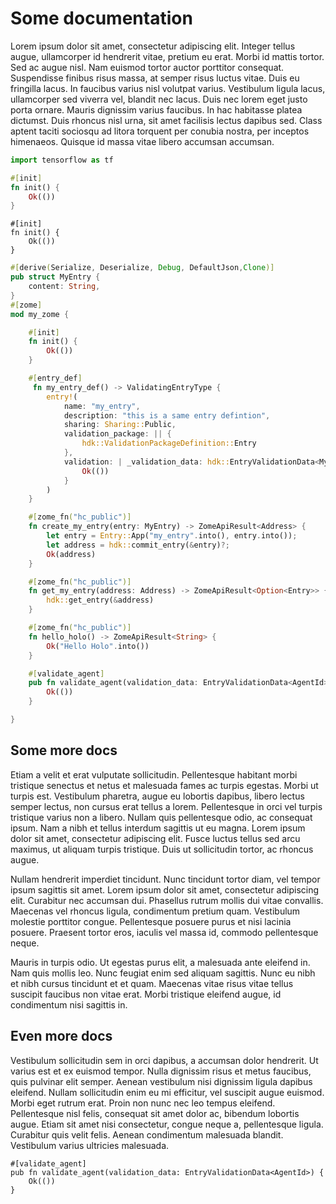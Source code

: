 # Some documentation

Lorem ipsum dolor sit amet, consectetur adipiscing elit. Integer tellus augue, ullamcorper id hendrerit vitae, pretium eu erat. Morbi id mattis tortor. Sed ac augue nisl. Nam euismod tortor auctor porttitor consequat. Suspendisse finibus risus massa, at semper risus luctus vitae. Duis eu fringilla lacus. In faucibus varius nisl volutpat varius. Vestibulum ligula lacus, ullamcorper sed viverra vel, blandit nec lacus. Duis nec lorem eget justo porta ornare. Mauris dignissim varius faucibus. In hac habitasse platea dictumst. Duis rhoncus nisl urna, sit amet facilisis lectus dapibus sed. Class aptent taciti sociosqu ad litora torquent per conubia nostra, per inceptos himenaeos. Quisque id massa vitae libero accumsan accumsan.
``` python
import tensorflow as tf
```
```rust
#[init]
fn init() {
    Ok(())
}
```
```
#[init]
fn init() {
    Ok(())
}
```

```rust
#[derive(Serialize, Deserialize, Debug, DefaultJson,Clone)]
pub struct MyEntry {
    content: String,
}
#[zome]
mod my_zome {

    #[init]
    fn init() {
        Ok(())
    }

    #[entry_def]
     fn my_entry_def() -> ValidatingEntryType {
        entry!(
            name: "my_entry",
            description: "this is a same entry defintion",
            sharing: Sharing::Public,
            validation_package: || {
                hdk::ValidationPackageDefinition::Entry
            },
            validation: | _validation_data: hdk::EntryValidationData<MyEntry>| {
                Ok(())
            }
        )
    }

    #[zome_fn("hc_public")]
    fn create_my_entry(entry: MyEntry) -> ZomeApiResult<Address> {
        let entry = Entry::App("my_entry".into(), entry.into());
        let address = hdk::commit_entry(&entry)?;
        Ok(address)
    }

    #[zome_fn("hc_public")]
    fn get_my_entry(address: Address) -> ZomeApiResult<Option<Entry>> {
        hdk::get_entry(&address)
    }

    #[zome_fn("hc_public")]
    fn hello_holo() -> ZomeApiResult<String> {
        Ok("Hello Holo".into())
    }

    #[validate_agent]
    pub fn validate_agent(validation_data: EntryValidationData<AgentId>) {
        Ok(())
    }

}

```

## Some more docs

Etiam a velit et erat vulputate sollicitudin. Pellentesque habitant morbi tristique senectus et netus et malesuada fames ac turpis egestas. Morbi ut turpis est. Vestibulum pharetra, augue eu lobortis dapibus, libero lectus semper lectus, non cursus erat tellus a lorem. Pellentesque in orci vel turpis tristique varius non a libero. Nullam quis pellentesque odio, ac consequat ipsum. Nam a nibh et tellus interdum sagittis ut eu magna. Lorem ipsum dolor sit amet, consectetur adipiscing elit. Fusce luctus tellus sed arcu maximus, ut aliquam turpis tristique. Duis ut sollicitudin tortor, ac rhoncus augue.

Nullam hendrerit imperdiet tincidunt. Nunc tincidunt tortor diam, vel tempor ipsum sagittis sit amet. Lorem ipsum dolor sit amet, consectetur adipiscing elit. Curabitur nec accumsan dui. Phasellus rutrum mollis dui vitae convallis. Maecenas vel rhoncus ligula, condimentum pretium quam. Vestibulum molestie porttitor congue. Pellentesque posuere purus et nisi lacinia posuere. Praesent tortor eros, iaculis vel massa id, commodo pellentesque neque.

Mauris in turpis odio. Ut egestas purus elit, a malesuada ante eleifend in. Nam quis mollis leo. Nunc feugiat enim sed aliquam sagittis. Nunc eu nibh et nibh cursus tincidunt et et quam. Maecenas vitae risus vitae tellus suscipit faucibus non vitae erat. Morbi tristique eleifend augue, id condimentum nisi sagittis in.

## Even more docs

Vestibulum sollicitudin sem in orci dapibus, a accumsan dolor hendrerit. Ut varius est et ex euismod tempor. Nulla dignissim risus et metus faucibus, quis pulvinar elit semper. Aenean vestibulum nisi dignissim ligula dapibus eleifend. Nullam sollicitudin enim eu mi efficitur, vel suscipit augue euismod. Morbi eget rutrum erat. Proin non nunc nec leo tempus eleifend. Pellentesque nisl felis, consequat sit amet dolor ac, bibendum lobortis augue. Etiam sit amet nisi consectetur, congue neque a, pellentesque ligula. Curabitur quis velit felis. Aenean condimentum malesuada blandit. Vestibulum varius ultricies malesuada.
```
#[validate_agent]
pub fn validate_agent(validation_data: EntryValidationData<AgentId>) {
    Ok(())
}

```

